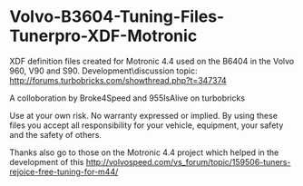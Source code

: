 # Volvo-B3604-Tuning-Files-Tunerpro-XDF-Motronic

XDF definition files created for Motronic 4.4 used on the B6404 in the Volvo 960, V90 and S90.
Development\discussion topic: http://forums.turbobricks.com/showthread.php?t=347374

A colloboration by Broke4Speed and 955IsAlive on turbobricks

Use at your own risk. No warranty expressed or implied.
By using these files you accept all responsibility for your vehicle, equipment, your safety and the safety of others.

Thanks also go to those on the Motronic 4.4 project which helped in the development of this
http://volvospeed.com/vs_forum/topic/159506-tuners-rejoice-free-tuning-for-m44/
